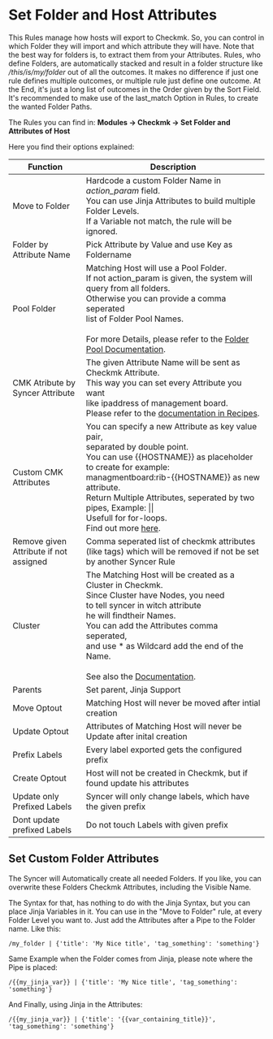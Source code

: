 # Set Folder and Host Attributes
This Rules manage how hosts will export to Checkmk. So, you can control in which Folder they will import and which attribute they will have. Note that the best way for folders is, to extract them from your Attributes.  Rules, who define Folders, are automatically stacked and result in a folder structure like _/this/is/my/folder_ out of all the outcomes.  It makes no difference if just one rule defines multiple outcomes, or multiple rule just define one outcome. At the End, it's just a long list of outcomes in the Order given by the Sort Field. It's recommended to make use of the last_match Option in Rules, to create the wanted Folder Paths. 

The Rules you can find in:
**Modules → Checkmk → Set Folder and Attributes of Host**

Here you find their options explained:


| Function                               | Description                                                                                                                                                                                                                                                                                                                         |
| -------------------------------------- | ----------------------------------------------------------------------------------------------------------------------------------------------------------------------------------------------------------------------------------------------------------------------------------------------------------------------------------- |
| Move to Folder                         | Hardcode a custom Folder Name in _action_param_ field. <br> You can use Jinja Attributes to build multiple Folder Levels.<br> If a Variable not match, the rule will be ignored.                                                                                                                                                    |
| Folder by Attribute Name               | Pick Attribute by Value and use Key as Foldername                                                                                                                                                                                                                                                                                   |
| Pool Folder                            | Matching Host will use a Pool Folder. <br>If not action_param is given, the system will query from all folders.<br>Otherwise you can provide a comma seperated <br>list of Folder Pool Names.<br><br>For more Details, please refer to the [Folder Pool Documentation](folder_pools.md).                                            |
| CMK Atribute by Syncer Attribute       | The given Attribute Name will be sent as Checkmk Attribute.<br>This way you can set every Attribute you want<br>like ipaddress of management board.<br>Please refer to the [documentation in Recipes](cmk_attributes.md).                                                                                                           |
| Custom CMK Attributes                  | You can specify a new Attribute as key value pair,<br>separated by double point. <br>You can use {{HOSTNAME}} as placeholder to create for example:<br>managmentboard:rib-{{HOSTNAME}} as new attribute. <br> Return Multiple Attributes, seperated by two pipes, Example: \|\| <br> Usefull for for-loops.<br>Find out more [here](cmk_attributes.md). |
| Remove given Attribute if not assigned | Comma seperated list of checkmk attributes (like tags) which will be removed if not be set by another Syncer Rule                                                                                                                                                                                                                   |
| Cluster                                | The Matching Host will be created as a Cluster in Checkmk.<br>Since Cluster have Nodes, you need<br>to tell syncer in witch attribute <br>he will findtheir Names. <br>You can add the Attributes comma seperated, <br>and use * as Wildcard add the end of the Name. <br><br>See also the [Documentation](create_cluster.md).      |
| Parents                                | Set parent, Jinja Support                                                                                                                                                                                                                                                                                                           |
| Move Optout                            | Matching Host will never be moved after intial creation                                                                                                                                                                                                                                                                             |
| Update Optout                          | Attributes of Matching Host will never be <br> Update after inital creation                                                                                                                                                                                                                                                         |
| Prefix Labels                          | Every label exported gets the configured prefix                                                                                                                                                                                                                                                                                     |
| Create Optout                          | Host will not be created in Checkmk, but if found update his attributes                                                                                                                                                                                                                                                             |
| Update only Prefixed Labels            | Syncer will only change labels, which have the given prefix                                                                                                                                                                                                                                                                         |
| Dont update prefixed Labels            | Do not touch Labels with given prefix                                                                                                                                                                                                                                                                                               |


## Set Custom Folder Attributes
The Syncer will Automatically create all needed Folders. If you like, you can overwrite these Folders Checkmk Attributes, including the Visible Name.

The Syntax for that, has nothing to do with the Jinja Syntax, but you can place Jinja Variables in it. 
You can use in the "Move to Folder" rule, at every Folder Level you want to. Just add the Attributes after a Pipe to the Folder name. Like this:

```
/my_folder | {'title': 'My Nice title', 'tag_something': 'something'}
```

Same Example when the Folder comes from Jinja, please note where the Pipe is placed:

```
/{{my_jinja_var}} | {'title': 'My Nice title', 'tag_something': 'something'}
```

And Finally, using Jinja in the Attributes:

```
/{{my_jinja_var}} | {'title': '{{var_containing_title}}', 'tag_something': 'something'}
```
